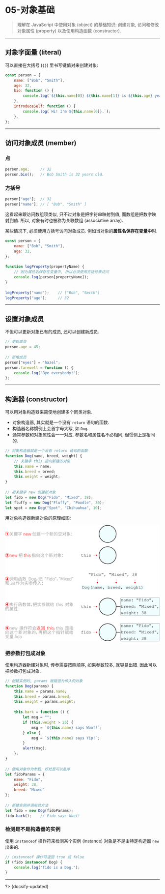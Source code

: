 # 05-对象基础

> 理解在 JavaScript 中使用对象 (object) 的基础知识: 创建对象, 访问和修改对象属性 (property) 以及使用构造函数 (constructor).

---

## 对象字面量 (literal)

可以直接在大括号 (`{}`) 里书写键值对来创建对象:

```js
const person = {
    name: ["Bob", "Smith"],
    age: 32,
    bio: function () {
        console.log(`${this.name[0]} ${this.name[1]} is ${this.age} years old.`);
    },
    introduceSelf: function () {
        console.log(`Hi! I'm ${this.name[0]}.`);
    },
};
```

---

## 访问对象成员 (member)

### 点

```js
person.age;     // 32
person.bio();   // Bob Smith is 32 years old.
```

### 方括号

```js
person["age"];  // 32
person["name"]; // [ "Bob", "Smith" ]
```

这看起来跟访问数组项类似, 只不过对象是把字符串映射到值, 而数组是把数字映射到值. 所以, 对象有时也被称为关联数组 (associative array).

某些情况下, 必须使用方括号访问对象成员. 例如当对象的**属性名保存在变量中**时.

```js
const person = {
    name: ["Bob", "Smith"],
    age: 32,
};

function logProperty(propertyName) {
    // 因为属性名保存在变量中, 所以必须使用方括号来访问
    console.log(person[propertyName]);
}

logProperty("name");    // ["Bob", "Smith"]
logProperty("age");     // 32
```

---

## 设置对象成员

不但可以更新对象已有的成员, 还可以创建新成员.

```js
// 更新成员
person.age = 45;

// 新增成员
person["eyes"] = "hazel";
person.farewell = function () {
    console.log("Bye everybody!");
};
```

---

## 构造器 (constructor)

可以用对象构造器来简便地创建多个同类对象.

- 对象构造器, 其实就是一个没有 `return` 语句的函数.
- 构造器名称惯例上会首字母大写, 如 `Dog`.
- 通常参数和对象属性会一一对应. 参数名和属性名不必相同, 但惯例上是相同的.

```js
// 对象构造器就是一个没有 return 语句的函数
function Dog(name, breed, weight) {
    // 关键字 this 指向新建的对象
    this.name = name;
    this.breed = breed;
    this.weight = weight;
}

// 用关键字 new 创建新对象
let fido = new Dog("Fido", "Mixed", 38);
let fluffy = new Dog("Fluffy", "Poodle", 30);
let spot = new Dog("Spot", "Chihuahua", 10);
```

用对象构造器新建对象的原理如图:

![对象构造器工作原理](../_assets/_images/object%20constructor.svg ':size=600')

### 把参数打包成对象

使用构造器新建对象时, 传参需要按照顺序, 如果参数较多, 就容易出错. 因此可以把参数打包成对象.

```js
// 创建实例时, params 被赋值为传入的对象
function Dog(params) {
    this.name = params.name;
    this.breed = params.breed;
    this.weight = params.weight;

    this.bark = function () {
        let msg = "";
        if (this.weight > 25) {
            msg = `${this.name} says Woof!`;
        } else {
            msg = `${this.name} says Yip!`;
        }
        alert(msg);
    };
}

// 使用对象作为参数，好处是可以乱序
let fidoParams = {
    name: "Fido",
    weight: 38,
    breed: "Mixed"
};

// 新建实例并调用其方法
let fido = new Dog(fidoParams);
fido.bark();    // Fido says Woof!
```

### 检测是不是构造器的实例

使用 `instanceof` 操作符来检测某个实例 (instance) 对象是不是由特定构造器 `new` 出来的.

```js
// instanceof 操作符返回 true 或 false
if (fido instanceof Dog) {
    console.log("fido is a Dog.");
}
```



---

?> {docsify-updated}